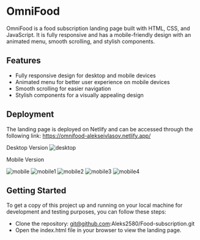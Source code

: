 # OmniFood
OmniFood is a food subscription landing page built with HTML, CSS, and JavaScript. It is fully responsive and has a mobile-friendly design with an animated menu, smooth scrolling, and stylish components.

## Features
- Fully responsive design for desktop and mobile devices
- Animated menu for better user experience on mobile devices
- Smooth scrolling for easier navigation
- Stylish components for a visually appealing design

## Deployment
The landing page is deployed on Netlify and can be accessed through the following link: https://omnifood-alekseivlasov.netlify.app/


Desktop Version
![desktop](https://user-images.githubusercontent.com/90598699/235891658-ac97f2ad-9ae9-49c6-a8ab-c47b331e6276.png)


Mobile Version

![mobile](https://user-images.githubusercontent.com/90598699/235891685-5e5e0858-c317-43be-8b76-89015e75009d.png)
![mobile1](https://user-images.githubusercontent.com/90598699/235891700-f89747ed-0e9e-40e8-9acc-cbdcf8169760.png)
![mobile2](https://user-images.githubusercontent.com/90598699/235892595-186ce5fb-3619-498f-bd18-49ee0933be49.png)
![mobile3](https://user-images.githubusercontent.com/90598699/235892609-5135d46e-af4e-418b-acac-77e3dac34a84.png)
![mobile4](https://user-images.githubusercontent.com/90598699/235892617-be3f4b64-810a-419d-9315-cc23d1d9970e.png)



## Getting Started
To get a copy of this project up and running on your local machine for development and testing purposes, you can follow these steps:

- Clone the repository:
git@github.com:Aleks2580/Food-subscription.git
- Open the index.html file in your browser to view the landing page.

